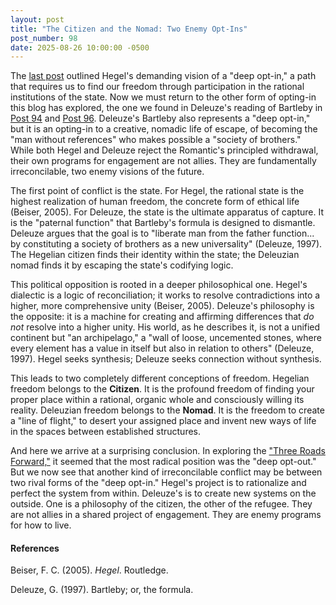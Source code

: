 ```yaml
---
layout: post
title: "The Citizen and the Nomad: Two Enemy Opt-Ins"
post_number: 98
date: 2025-08-26 10:00:00 -0500
---
```


The [last post](/post-97) outlined Hegel's demanding vision of a "deep opt-in," a path that requires us to find our freedom through participation in the rational institutions of the state. Now we must return to the other form of opting-in this blog has explored, the one we found in Deleuze's reading of Bartleby in [Post 94](/post-94) and [Post 96](/post-96). Deleuze's Bartleby also represents a "deep opt-in," but it is an opting-in to a creative, nomadic life of escape, of becoming the "man without references" who makes possible a "society of brothers." While both Hegel and Deleuze reject the Romantic's principled withdrawal, their own programs for engagement are not allies. They are fundamentally irreconcilable, two enemy visions of the future.

The first point of conflict is the state. For Hegel, the rational state is the highest realization of human freedom, the concrete form of ethical life (Beiser, 2005). For Deleuze, the state is the ultimate apparatus of capture. It is the "paternal function" that Bartleby's formula is designed to dismantle. Deleuze argues that the goal is to "liberate man from the father function... by constituting a society of brothers as a new universality" (Deleuze, 1997). The Hegelian citizen finds their identity within the state; the Deleuzian nomad finds it by escaping the state's codifying logic.

This political opposition is rooted in a deeper philosophical one. Hegel's dialectic is a logic of reconciliation; it works to resolve contradictions into a higher, more comprehensive unity (Beiser, 2005). Deleuze's philosophy is the opposite: it is a machine for creating and affirming differences that *do not* resolve into a higher unity. His world, as he describes it, is not a unified continent but "an archipelago," a "wall of loose, uncemented stones, where every element has a value in itself but also in relation to others" (Deleuze, 1997). Hegel seeks synthesis; Deleuze seeks connection without synthesis.

This leads to two completely different conceptions of freedom. Hegelian freedom belongs to the **Citizen**. It is the profound freedom of finding your proper place within a rational, organic whole and consciously willing its reality. Deleuzian freedom belongs to the **Nomad**. It is the freedom to create a "line of flight," to desert your assigned place and invent new ways of life in the spaces between established structures.

And here we arrive at a surprising conclusion. In exploring the ["Three Roads Forward,"](/post-63) it seemed that the most radical position was the "deep opt-out." But we now see that another kind of irreconcilable conflict may be between two rival forms of the "deep opt-in." Hegel's project is to rationalize and perfect the system from within. Deleuze's is to create new systems on the outside. One is a philosophy of the citizen, the other of the refugee. They are not allies in a shared project of engagement. They are enemy programs for how to live.

#### References

Beiser, F. C. (2005). *Hegel*. Routledge.

Deleuze, G. (1997). Bartleby; or, the formula.